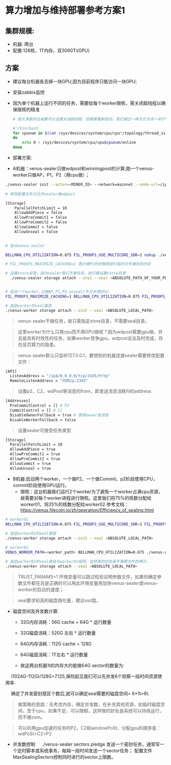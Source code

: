 # 算力增加与维持部署参考方案1

## 集群规模:
- 机器: 两台 
- 配置:128核，1T内存，双3060Ti(GPU)

## 方案
- 建议每台机器各去掉一块GPU,因为目前程序只能访问一块GPU;

- 安装zabbix监控

- 因为单个机器上运行不同的任务，需要给每个worker限核，需关闭超线程以确保限核的精准

    ```bash
    # 绝大多数的主板都可以设置关闭超线程，但需要重新启动。我们通过一种方式关闭一半CPU的映射关系来做到相同的效果，这种方式不需要重启，但是每次重启都会失效。
    
    #!/bin/bash
    for cpunum in $(cat /sys/devices/system/cpu/cpu*/topology/thread_siblings_list | cut -s -d, -f2- | tr ',' '\n' | sort -un)
    do
        echo 0 > /sys/devices/system/cpu/cpu$cpunum/online
    done
    ```

- 部署方案:
* A机器：venus-sealer只做wdpost和winningpost的计算;跑一个venus-worker只做AP，P1，P2（用cpu做）；
```sh
./venus-sealer init --actor=<MINER_ID> --network=mainnet --node-url=/ip4/<IP_ADDRESS_OF_VENUS/tcp/3453 --messager-url=/ip4/<IP_ADDRESS_OF_VENUS_MESSAGER>/tcp/<PORT_OF_VENUS_MESSAGER> --gateway-url=/ip4/<IP_ADDRESS_OF_VENUS_GATEWAY>/tcp/<PORT_OF_VENUS_GATEWAY> --auth-token <AUTH_TOKEN_FOR_ACCOUNT_NAME> --no-local-storage
    
# 修改配置文件只允许sealer做wdpost

[Storage]
    ParallelFetchLimit = 10
    AllowAddPiece = false
    AllowPreCommit1 = false
    AllowPreCommit2 = false
    AllowCommit = false
    AllowUnseal = false
    

# 启动venus-sealer

BELLMAN_CPU_UTILIZATION=0.875 FIL_PROOFS_USE_MULTICORE_SDR=1 nohup ./venus-sealer run > sealer.log 2>&1 &

# FIL_PROOFS_MAXIMIZE_CACHING=1 表示做P1的时候把部分临时文件缓存到内存

# 设置store目录，因为sealer我们不做任务，故只需设置store目录
  ./venus-sealer storage attach --init --seal <ABSOLUTE_PATH_OF_YOUR_PERMANENT_STORAGE>


# 启动一个worker,只做AP,P1,P2,unseal(不允许用GPU)
FIL_PROOFS_MAXIMIZE_CACHING=1 BELLMAN_CPU_UTILIZATION=0.875 FIL_PROOFS_USE_MULTICORE_SDR=1 ./venus-worker run --miner-addr=/ip4/127.0.0.1/tcp/2345 --miner-token=<sealer token> --commit=false --no-local-storage 

# 指定worker的seal路径
./venus-worker storage attach --init --seal <ABSOLUTE_LOCAL_PATH>
```
> venus-sealer不做任务，故只需指定store目录，不需要seal目录。

> 这里worker为什么只用cpu而不用GPU做呢？因为wdpost需要gpu做，并且是具有时效性的任务，如果worker竞争gpu，wdpost没法及时完成，存在惩罚算力的隐患。


> venus-sealer默认只监听127.0.0.1，要想别的机器连接sealer需要修改配置文件：
```sh
[API]
  ListenAddress = "/ip4/0.0.0.0/tcp/2345/http"
  RemoteListenAddress = "内网ip:2345"
```

> 设置p2，C2，wdPost等消息的from，即发送消息消耗fil的address
```sh
[Addresses]
  PreCommitControl = [] # P2
  CommitControl = [] # C2
  DisableOwnerFallback = true # 禁用owner发消息
  DisableWorkerFallback = false
```

> 设置sealer可接受任务类型
```sh
[Storage]
  ParallelFetchLimit = 10
  AllowAddPiece = true
  AllowPreCommit1 = true
  AllowPreCommit2 = true
  AllowCommit = true
  AllowUnseal = true
```

* B机器:启动两个worker，一个做P2，一个做Commit。p2阶段使用CPU，commit阶段使用GPU运行。
    - 限核：这台机器我们运行2个worker为了避免一个worker占满cpu资源，故需要对每个worker进程进行限核。这里我们将75%的核数分配给worker01，将25%的核数分配给worker02.参考文档：https://venus.filecoin.io/zh/operation/Efficiency_of_sealing.html
```sh
# worker01
BELLMAN_CPU_UTILIZATION=0.875 FIL_PROOFS_USE_MULTICORE_SDR=1 FIL_PROOFS_MAXIMIZE_CACHING=1 ./venus-worker run --miner-addr=/ip4/127.0.0.1/tcp/2345 --miner-token=<sealer token> --unseal=false --addpiece=false --commit=false --no-local-storage
    
# 指定worker01的seal路径
./venus-worker storage attach --init --seal <ABSOLUTE_LOCAL_PATH>

# worker02
VENUS_WORKER_PATH=<worker_path> BELLMAN_CPU_UTILIZATION=0.875 ./venus-worker run --miner-addr=/ip4/127.0.0.1/tcp/2345 --miner-token=<sealer token> --precommit1=false --precommit2=false --addpiece=false --unseal=false --no-local-storage

# 指定worker02的seal路径与worker01相同，这样做的好处是不需要文件的拷贝。
./venus-worker storage attach --seal <ABSOLUTE_LOCAL_PATH>
```
> TRUST_PARAMS=1 环境变量可以跳过校验证明参数文件，如果你确定参数文件都在且是正确的可以用此环境变量用加快venus-sealer或venus-worker的启动的速度；

> seal要求较高的磁盘吞吐量，建议ssd盘。

- 磁盘空间及并发数计算:
  
  * 32G内存消耗：56G cache + 64G * 运行数量
  * 32G磁盘消耗：520G 左右 * 运行数量
  * 64G内存消耗：112G cache + 128G 
  * 64G磁盘消耗：1T左右 * 运行数量
  
  * 故这两台机器1t的内存大约能做64G sector的数量为:

&ensp;&ensp; (1024G-112G)/128G=7.125,保险起见我们可以先并发6个观察一段时间资源使用率.

&ensp;&ensp; 确定了并发密封扇区个数后,就可以确定seal需要的磁盘空间= 6*1t=6t.

> 做策略的思路：先考虑内存，确定并发数，在补充其他资源，如临时磁盘空间，至于cpu，如果不足，可以限额，这样做的好处是系统可以持续运行，而不被oom。

> 可以利用gpu加速的任务时P2，C2和windowPoSt，分配gpu的顺序是： wdPoSt>C2>P2

- 并发数控制
&ensp;&ensp; ./venus-sealer sectors pledge 发送一个密封任务，通常写一个定时脚本或系统事务，每隔一段时间发送一个sector任务； 配置文件MaxSealingSectors控制同时进行的sector上限数。 
